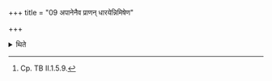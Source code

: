 +++
title = "09 अपानेनैव प्राणन् धारयेन्निमिषेण"

+++

<details><summary>थिते</summary>

9. It is known from a Brāhmaṇa-text: One should support the breath by means of breathing, (and support eye by means of closing the eye).[^1]  

[^1]: Cp. TB II.1.5.9.  
</details>

